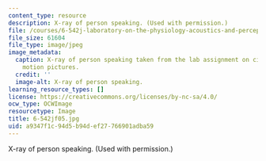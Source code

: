 ```yaml
---
content_type: resource
description: X-ray of person speaking. (Used with permission.)
file: /courses/6-542j-laboratory-on-the-physiology-acoustics-and-perception-of-speech-fall-2005/a9347f1c94d5b94def27766901adba59_6-542jf05.jpg
file_size: 61604
file_type: image/jpeg
image_metadata:
  caption: X-ray of person speaking taken from the lab assignment on cineradiographic
    motion pictures.
  credit: ''
  image-alt: X-ray of person speaking.
learning_resource_types: []
license: https://creativecommons.org/licenses/by-nc-sa/4.0/
ocw_type: OCWImage
resourcetype: Image
title: 6-542jf05.jpg
uid: a9347f1c-94d5-b94d-ef27-766901adba59
---
```

X-ray of person speaking. (Used with permission.)